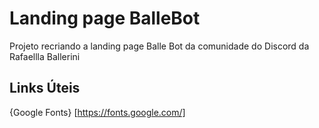 # Landing page BalleBot
Projeto recriando a landing page Balle Bot da comunidade do Discord da Rafaellla Ballerini

## Links Úteis
{Google Fonts} [https://fonts.google.com/]
